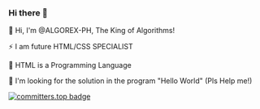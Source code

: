 ### Hi there 👋
👋 Hi, I'm @ALGOREX-PH, The King of Algorithms!

⚡ I am future HTML/CSS SPECIALIST

💞️ HTML is a Programming Language

🔭 I'm looking for the solution in the program "Hello World" (Pls Help me!)


[![committers.top badge](https://user-badge.committers.top/philippines/ALGOREX-PH.svg)](https://user-badge.committers.top/philippines/USERNAME)

